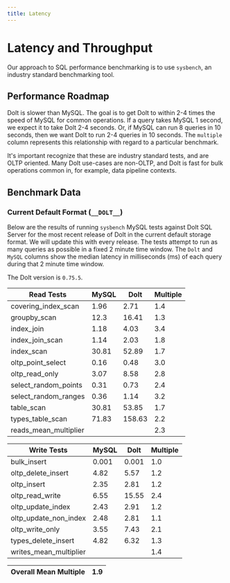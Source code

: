```yaml
---
title: Latency
---
```


# Latency and Throughput

Our approach to SQL performance benchmarking is to use `sysbench`, an
industry standard benchmarking tool.

## Performance Roadmap

Dolt is slower than MySQL. The goal is to get Dolt to within 2-4 times
the speed of MySQL for common operations. If a query takes MySQL 1
second, we expect it to take Dolt 2-4 seconds. Or, if MySQL can run 8
queries in 10 seconds, then we want Dolt to run 2-4 queries in 10
seconds. The `multiple` column represents this relationship with
regard to a particular benchmark.

It's important recognize that these are industry standard tests, and
are OLTP oriented. Many Dolt use-cases are non-OLTP, and Dolt is fast
for bulk operations common in, for example, data pipeline contexts.

## Benchmark Data

### Current Default Format (`__DOLT__`)

Below are the results of running `sysbench` MySQL tests against Dolt
SQL Server for the most recent release of Dolt in the current default 
storage format. We will update this with every release. The tests 
attempt to run as many queries as possible in a fixed 2 minute time 
window. The `Dolt` and `MySQL` columns show the median latency in 
milliseconds (ms) of each query during that 2 minute time window.

The Dolt version is `0.75.5`.

<!-- START___DOLT___LATENCY_RESULTS_TABLE -->
|       Read Tests        | MySQL |  Dolt  | Multiple |
|-------------------------|-------|--------|----------|
| covering\_index\_scan   |  1.96 |   2.71 |      1.4 |
| groupby\_scan           |  12.3 |  16.41 |      1.3 |
| index\_join             |  1.18 |   4.03 |      3.4 |
| index\_join\_scan       |  1.14 |   2.03 |      1.8 |
| index\_scan             | 30.81 |  52.89 |      1.7 |
| oltp\_point\_select     |  0.16 |   0.48 |      3.0 |
| oltp\_read\_only        |  3.07 |   8.58 |      2.8 |
| select\_random\_points  |  0.31 |   0.73 |      2.4 |
| select\_random\_ranges  |  0.36 |   1.14 |      3.2 |
| table\_scan             | 30.81 |  53.85 |      1.7 |
| types\_table\_scan      | 71.83 | 158.63 |      2.2 |
| reads\_mean\_multiplier |       |        |      2.3 |

|       Write Tests        | MySQL | Dolt  | Multiple |
|--------------------------|-------|-------|----------|
| bulk\_insert             | 0.001 | 0.001 |      1.0 |
| oltp\_delete\_insert     |  4.82 |  5.57 |      1.2 |
| oltp\_insert             |  2.35 |  2.81 |      1.2 |
| oltp\_read\_write        |  6.55 | 15.55 |      2.4 |
| oltp\_update\_index      |  2.43 |  2.91 |      1.2 |
| oltp\_update\_non\_index |  2.48 |  2.81 |      1.1 |
| oltp\_write\_only        |  3.55 |  7.43 |      2.1 |
| types\_delete\_insert    |  4.82 |  6.32 |      1.3 |
| writes\_mean\_multiplier |       |       |      1.4 |

| Overall Mean Multiple | 1.9 |
|-----------------------|-----|
<!-- END___DOLT___LATENCY_RESULTS_TABLE -->
<br/>
